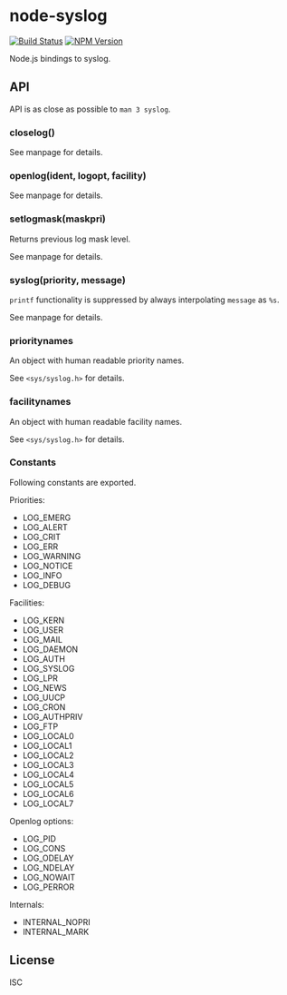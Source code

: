 # node-syslog

[![Build Status](http://img.shields.io/travis/monai/node-syslog/develop.svg)](https://travis-ci.org/monai/node-syslog)
[![NPM Version](http://img.shields.io/npm/v/syslog-bindings.svg)](https://www.npmjs.org/package/syslog-bindings)

Node.js bindings to syslog.

## API

API is as close as possible to `man 3 syslog`.

### closelog()

See manpage for details.

### openlog(ident, logopt, facility)

See manpage for details.

### setlogmask(maskpri)

Returns previous log mask level.

See manpage for details.

### syslog(priority, message)

`printf` functionality is suppressed by always interpolating `message` as `%s`.

See manpage for details.

### prioritynames

An object with human readable priority names.

See `<sys/syslog.h>` for details.

### facilitynames

An object with human readable facility names.

See `<sys/syslog.h>` for details.

### Constants

Following constants are exported.

Priorities:

- LOG_EMERG
- LOG_ALERT
- LOG_CRIT
- LOG_ERR
- LOG_WARNING
- LOG_NOTICE
- LOG_INFO
- LOG_DEBUG

Facilities:

- LOG_KERN
- LOG_USER
- LOG_MAIL
- LOG_DAEMON
- LOG_AUTH
- LOG_SYSLOG
- LOG_LPR
- LOG_NEWS
- LOG_UUCP
- LOG_CRON
- LOG_AUTHPRIV
- LOG_FTP
- LOG_LOCAL0
- LOG_LOCAL1
- LOG_LOCAL2
- LOG_LOCAL3
- LOG_LOCAL4
- LOG_LOCAL5
- LOG_LOCAL6
- LOG_LOCAL7

Openlog options:

- LOG_PID
- LOG_CONS
- LOG_ODELAY
- LOG_NDELAY
- LOG_NOWAIT
- LOG_PERROR

Internals:

- INTERNAL_NOPRI
- INTERNAL_MARK

## License

ISC
